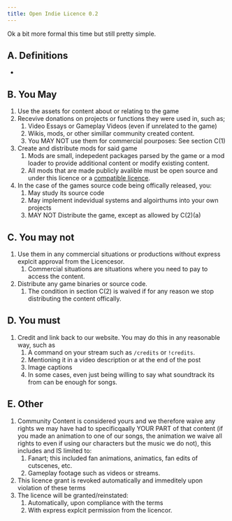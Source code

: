 ```yaml
---
title: Open Indie Licence 0.2
---
```


Ok a bit more formal this time but still pretty simple.

<!-- If you own a LEGAL COPY of the game you can emulate it
Add the standard "by buying the game you now own a legal copy" etc
add definitions
maybe you can only use the assets and/or mod if you own a legal copy? -->

## A. Definitions

- 

## B. You May

1. Use the assets for content about or relating to the game 
2. Recevive donations on projects or functions they were used in, such as; 
    1. Video Essays or Gameplay Videos (even if unrelated to the game)
    2. Wikis, mods, or other simillar community created content.
    3. You MAY NOT use them for commercial pourposes: See section C(1)
3. Create and distribute mods for said game
    1. Mods are small, indepedent packages parsed by the game or a mod loader to provide additional content or modify existing content.
    2. All mods that are made publicly avalible must be open source and under this licence or a [compatible licence](../compatible).
4. In the case of the games source code being offically released, you:
    1. May study its source code
    2. May implement indevidual systems and algoirthums into your own projects
    3. MAY NOT Distribute the game, except as allowed by C(2)(a)

## C. You may not

1. Use them in any commercial situations or productions without express explcit approval from the Licencesor. 
    1. Commercial situations are situations where you need to pay to access the content.
2. Distribute any game binaries or source code.
    1. The condition in section C(2) is waived if for any reason we stop distributing the content offically.

## D. You must

1. Credit and link back to our website. You may do this in any reasonable way, such as 
    1. A command on your stream such as `/credits` or `!credits`. 
    2. Mentioning it in a video description or at the end of the post
    3. Image captions
    4. In some cases, even just being willing to say what soundtrack its from can be enough for songs.

## E. Other

1. Community Content is considered yours and we therefore waive any rights we may have had to specificqaally YOUR PART of that content (if you made an animation to one of our songs, the animation we waive all rights to even if using our characters but the music we do not), this includes and IS limited to: 
    1. Fanart; this included fan animations, animatics, fan edits of cutscenes, etc.
    2. Gameplay footage such as videos or streams.
2. This licence grant is revoked automatically and immeditely upon violation of these terms
3. The licence will be granted/reinstated: 
    1. Automatically, upon compliance with the terms
    2. With express explcit permission from the licencor.